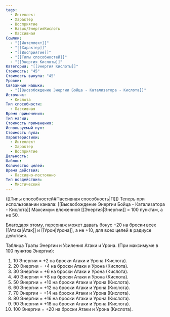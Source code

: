 ```yaml
---
tags:
  - Интеллект
  - Характер
  - Восприятие
  - Навык/ЭнергияКислоты
  - Пассивная
Ссылки:
  - "[[Интеллект]]"
  - "[[Характер]]"
  - "[[Восприятие]]"
  - "[[Типы способностей]]"
  - "[[Энергия Кислоты]]"
Категория: "[[Энергия Кислоты]]"
Стоимость: "45"
Стоимость выкупа: "45"
Уровни: 
Связанные навыки:
  - "[[Высвобождение Энергии Бойца - Катализатора - Кислота]]"
Источник:
  - Кислота
Тип способности:
  - Пассивная
Время применения: 
Тип магии: 
Стоимость применения: 
Используемый пул: 
Стоимость пула: 
Характеристики:
  - Интеллект
  - Характер
  - Восприятие
Дальность: 
Шаблон: 
Количество целей: 
Время действия:
  - Пассивно-постоянно
Тип воздействия:
  - Мистический
---
```

([[Типы способностей#Пассивная способность|П]]) Теперь при использовании канала: [[Высвобождение Энергии Бойца - Катализатора - Кислота]] Максимум вложенной [[Энергия|Энергии]] = 100 пунктам, а не 50.

Благодаря этому, персонаж может давать бонус +20 на броски всех [[Атака|Атак]] и [[Урон|Урона]], а не +10, для всех целей в радиусе действия. 

Таблица Траты Энергии и Усиления Атаки и Урона.
(При максимуме в 100 пунктов Энергии):

1. 10 Энергии = +2 на броски Атаки и Урона (Кислота).
2. 20 Энергии = +4 на броски Атаки и Урона (Кислота).
3. 30 Энергии = +6 на броски Атаки и Урона (Кислота).
4. 40 Энергии = +8 на броски Атаки и Урона (Кислота).
5. 50 Энергии = +10 на броски Атаки и Урона (Кислота).
6. 60 Энергии = +12 на броски Атаки и Урона (Кислота).
7. 70 Энергии = +14 на броски Атаки и Урона (Кислота).
8. 80 Энергии = +16 на броски Атаки и Урона (Кислота). 
9. 90 Энергии = +18 на броски Атаки и Урона (Кислота). 
10. 100 Энергии = +20 на броски Атаки и Урона (Кислота).